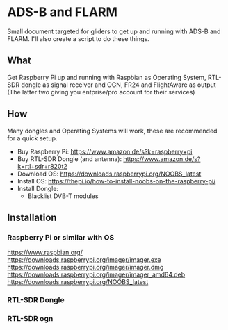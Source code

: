 # ADS-B and FLARM

Small document targeted for gliders to get up and running with ADS-B and FLARM.
I'll also create a script to do these things.

## What

Get Raspberry Pi up and running with Raspbian as Operating System, RTL-SDR dongle as signal receiver and OGN, FR24 and FlightAware as output (The latter two giving you entprise/pro account for their services)

## How

Many dongles and Operating Systems will work, these are recommended for a quick setup.

- Buy Raspberry Pi: https://www.amazon.de/s?k=raspberry+pi
- Buy RTL-SDR Dongle (and antenna): https://www.amazon.de/s?k=rtl+sdr+r820t2
- Download OS: https://downloads.raspberrypi.org/NOOBS_latest
- Install OS: https://thepi.io/how-to-install-noobs-on-the-raspberry-pi/
- Install Dongle:
  - Blacklist DVB-T modules

## Installation

### Raspberry Pi or similar with OS

https://www.raspbian.org/
https://downloads.raspberrypi.org/imager/imager.exe
https://downloads.raspberrypi.org/imager/imager.dmg
https://downloads.raspberrypi.org/imager/imager_amd64.deb
https://downloads.raspberrypi.org/NOOBS_latest

### RTL-SDR Dongle

### RTL-SDR ogn
